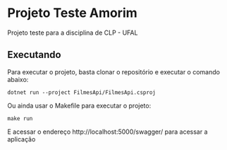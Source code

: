 # Projeto Teste Amorim

Projeto teste para a disciplina de CLP - UFAL

## Executando

Para executar o projeto, basta clonar o repositório e executar o comando abaixo:

    dotnet run --project FilmesApi/FilmesApi.csproj

Ou ainda usar o Makefile para executar o projeto:

    make run

E acessar o endereço http://localhost:5000/swagger/ para acessar a aplicação